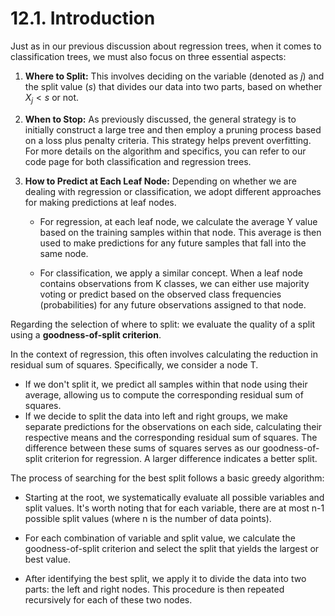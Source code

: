 # 12.1. Introduction

Just as in our previous discussion about regression trees, when it comes to classification trees, we must also focus on three essential aspects:

1. **Where to Split:**
   This involves deciding on the variable (denoted as $j$) and the split value ($s$) that divides our data into two parts, based on whether $X_j < s$ or not.

2. **When to Stop:**
   As previously discussed, the general strategy is to initially construct a large tree and then employ a pruning process based on a loss plus penalty criteria. This strategy helps prevent overfitting. For more details on the algorithm and specifics, you can refer to our code page for both classification and regression trees.

3. **How to Predict at Each Leaf Node:**
   Depending on whether we are dealing with regression or classification, we adopt different approaches for making predictions at leaf nodes.
   
   - For regression, at each leaf node, we calculate the average Y value based on the training samples within that node. This average is then used to make predictions for any future samples that fall into the same node.
   
   - For classification, we apply a similar concept. When a leaf node contains observations from K classes, we can either use majority voting or predict based on the observed class frequencies (probabilities) for any future observations assigned to that node.

Regarding the selection of where to split: we evaluate the quality of a split using a **goodness-of-split criterion**.

In the context of regression, this often involves calculating the reduction in residual sum of squares. Specifically, we consider a node T.
- If we don't split it, we predict all samples within that node using their average, allowing us to compute the corresponding residual sum of squares.
- If we decide to split the data into left and right groups, we make separate predictions for the observations on each side, calculating their respective means and the corresponding residual sum of squares. The difference between these sums of squares serves as our goodness-of-split criterion for regression. A larger difference indicates a better split.

The process of searching for the best split follows a basic greedy algorithm:

- Starting at the root, we systematically evaluate all possible variables and split values. It's worth noting that for each variable, there are at most n-1 possible split values (where n is the number of data points).

- For each combination of variable and split value, we calculate the goodness-of-split criterion and select the split that yields the largest or best value.

- After identifying the best split, we apply it to divide the data into two parts: the left and right nodes. This procedure is then repeated recursively for each of these two nodes.
